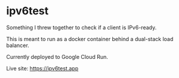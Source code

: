 # ipv6test

Something I threw together to check if a client is IPv6-ready.

This is meant to run as a docker container behind a dual-stack load balancer.

Currently deployed to Google Cloud Run.

Live site: https://ipv6test.app
